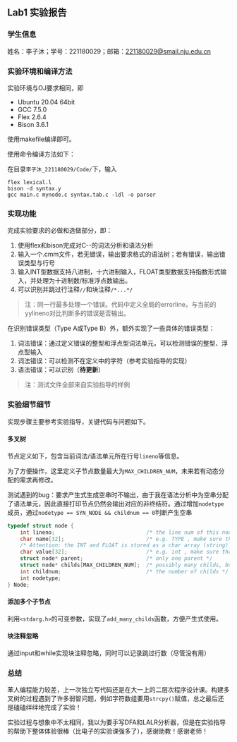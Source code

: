 ## Lab1 实验报告

### 学生信息

姓名：李子沐；学号：221180029；邮箱：221180029@smail.nju.edu.cn

### 实验环境和编译方法

实验环境与OJ要求相同，即

- Ubuntu 20.04 64bit
- GCC 7.5.0
- Flex 2.6.4
- Bison 3.6.1

使用makefile编译即可。

使用命令编译方法如下：

在目录`李子沐_221180029/Code/`下，输入

```
flex lexical.l
bison -d syntax.y
gcc main.c mynode.c syntax.tab.c -ldl -o parser
```

### 实现功能

完成实验要求的必做和选做部分，即：

1. 使用flex和bison完成对C--的词法分析和语法分析
2. 输入一个.cmm文件，若无错误，输出要求格式的语法树；若有错误，输出错误类型与行号
3. 输入INT型数据支持八进制，十六进制输入，FLOAT类型数据支持指数形式输入，并处理为十进制数/标准浮点数输出。
4. 可以识别并跳过行注释`//`和块注释`/*...*/`

>注：同一行最多处理一个错误。代码中定义全局的errorline，与当前的yylineno对比判断多的错误是否输出。

在识别错误类型（Type A或Type B）外，额外实现了一些具体的错误类型：

1. 词法错误：通过定义错误的整型和浮点型词法单元，可以检测错误的整型、浮点型输入
2. 词法错误：可以检测不在定义中的字符（参考实验指导的实现）
3. 语法错误：可以识别（**待更新**）

>注：测试文件全部来自实验指导的样例

### 实验细节细节

实现步骤主要参考实验指导，关键代码与问题如下。

#### 多叉树

节点定义如下，包含当前词法/语法单元所在行号`lineno`等信息。

为了方便操作，这里定义子节点数量最大为`MAX_CHILDREN_NUM`，未来若有动态分配的需求再修改。

测试遇到的bug：要求产生式生成空串时不输出，由于我在语法分析中为空串分配了语法单元，因此直接打印节点仍然会输出对应的非终结符。通过增加`nodetype`成员，通过`nodetype == SYN_NODE && childnum == 0`判断产生空串

```C
typedef struct node {
    int lineno;                             /* the line num of this node*/
    char name[32];                          /* e.g. TYPE , make sure that name is less than 32*/
    /* Attention: the INT and FLOAT is stored as a char array (string) */
    char value[32];                         /* e.g. int , make sure that value is less than 32*/
    struct node* parent;                    /* only one parent */
    struct node* childs[MAX_CHILDREN_NUM];  /* possibly many childs, but must be less than MAX_CHILDREN_NUM*/
    int childnum;                           /* the number of childs */
    int nodetype;
} Node;
```

#### 添加多个子节点

利用`<stdarg.h>`的可变参数，实现了`add_many_childs`函数，方便产生式使用。

#### 块注释忽略

通过input和while实现块注释忽略，同时可以记录跳过行数（尽管没有用）

### 总结

苯人编程能力较差，上一次独立写代码还是在大一上的二层次程序设计课。构建多叉树的过程遇到了许多弱智问题，例如字符数组要用`strcpy()`赋值，总之最后还是磕磕绊绊地完成了实验！

实验过程与想象中不太相同，我以为要手写DFA和LALR分析器，但是在实验指导的帮助下整体体验很棒（比电子的实验课强多了），感谢助教！感谢老师！